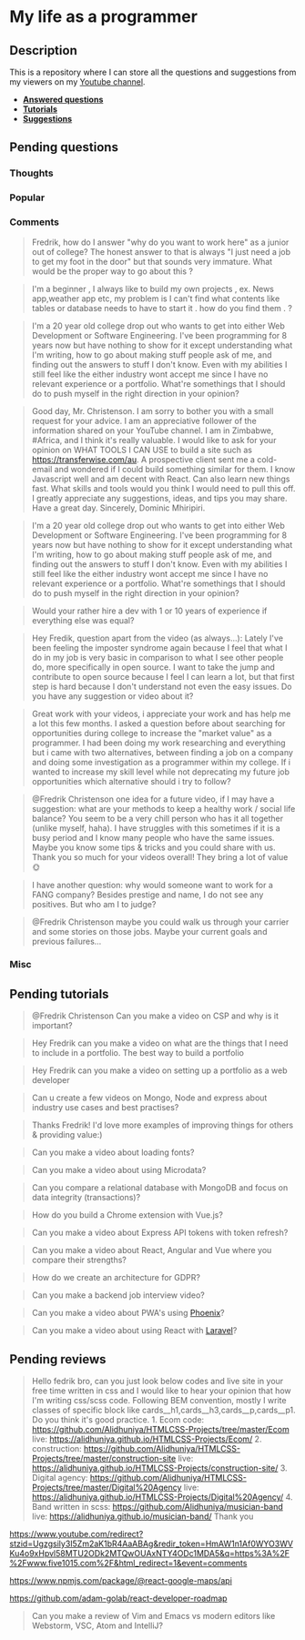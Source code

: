 # My life as a programmer

## Description

This is a repository where I can store all the 
questions and suggestions from my viewers on my [Youtube channel](https://www.youtube.com/user/Fidde12345).

* **[Answered questions](https://www.youtube.com/playlist?list=PLBAZWBMYeVYjXogYQDd1rwVI0c5YoioqU)**
* **[Tutorials](./tutorials.md)**
* **[Suggestions](./suggestions.md)**

## Pending questions

### Thoughts

### Popular

### Comments

> Fredrik, how do I answer "why do you want to work here" as a junior out of college? The honest answer to that is always "I just need a job to get my foot in the door" but that sounds very immature. What would be the proper way to go about this ?

> I'm a beginner , I always like to build my own projects , ex. News app,weather app etc, my problem is I can't find what contents like tables or database needs to have to start it . how do you find them . ?

> I'm a 20 year old college drop out who wants to get into either Web Development or Software Engineering. I've been programming for 8 years now but have nothing to show for it except understanding what I'm writing, how to go about making stuff people ask of me, and finding out the answers to stuff I don't know. Even with my abilities I still feel like the either industry wont accept me since I have no relevant experience or a portfolio. What're somethings that I should do to push myself in the right direction in your opinion?

> Good day, Mr. Christenson. I am sorry to bother you with a small request for your advice. I am an appreciative follower of the information shared on your YouTube channel.  I am in  Zimbabwe, #Africa, and I think it's really valuable. I would like to ask for your opinion on WHAT TOOLS I CAN USE to build a site such as https://transferwise.com/au. A prospective client sent me a cold-email and wondered if I could build something similar for them.  I know Javascript well and am decent with React. Can also learn new things fast. What skills and tools would you think I would need to pull this off. I greatly appreciate any suggestions, ideas, and tips you may share. Have a great day. Sincerely, Dominic Mhiripiri.

> I'm a 20 year old college drop out who wants to get into either Web Development or Software Engineering. I've been programming for 8 years now but have nothing to show for it except understanding what I'm writing, how to go about making stuff people ask of me, and finding out the answers to stuff I don't know. Even with my abilities I still feel like the either industry wont accept me since I have no relevant experience or a portfolio. What're somethings that I should do to push myself in the right direction in your opinion?

> Would your rather hire a dev with 1 or 10 years of experience if everything else was equal?

> Hey Fredik, question apart from the video (as always...): Lately I've been feeling the imposter syndrome again because I feel that what I do in my job is very basic in comparison to what I see other people do, more specifically in open source. I want to take the jump and contribute to open source because I feel I can learn a lot, but that first step is hard because I don't understand not even the easy issues. Do you have any suggestion or video about it?

> Great work with your videos, i appreciate your work and has help me a lot this few months. I asked a question before about searching for opportunities during college to increase the "market value" as a programmer. I had been doing my work researching and everything but i came with two alternatives, between finding a job on a company and doing some investigation as a programmer within my college. If i wanted to increase my skill level while not deprecating my future job opportunities which alternative should i try to follow?

> @Fredrik Christenson one idea for a future video, if I may have a suggestion: what are your methods to keep a healthy work / social life balance? You seem to be a very chill person who has it all together (unlike myself, haha). I have struggles with this sometimes if it is a busy period and I know many people who have the same issues. Maybe you know some tips & tricks and you could share with us. Thank you so much for your videos overall! They bring a lot of value 🌞

> I have another question: why would someone want to work for a FANG company? Besides prestige and name, I do not see any positives. But who am I to judge?

> @Fredrik Christenson maybe you could walk us through your carrier and some stories on those jobs. Maybe your current goals and previous failures...

### Misc

## Pending tutorials

> @Fredrik Christenson Can you make a video on CSP and why is it important?

> Hey Fredrik can you make a video on what are the things that I need to include in a portfolio. The best way to build a portfolio

> Hey Fredrik can you make a video on setting up a portfolio as a web developer

> Can u create a few videos on Mongo, Node and express about industry use cases and best practises?

> Thanks Fredrik! I'd love more examples of improving things for others & providing value:)

> Can you make a video about loading fonts?

> Can you make a video about using Microdata?

> Can you compare a relational database with MongoDB and focus on data integrity (transactions)?

> How do you build a Chrome extension with Vue.js?

> Can you make a video about Express API tokens with token refresh?

> Can you make a video about React, Angular and Vue where you compare their strengths?

> How do we create an architecture for GDPR?

> Can you make a backend job interview video?

> Can you make a video about PWA's using [Phoenix](http://phoenixframework.org)?

> Can you make a video about using React with [Laravel](https://laravel.com/)?

## Pending reviews

> Hello fedrik bro, can you just look below codes and live site in your free time written in css  and I would like to hear your opinion that how I'm writing css/scss code. Following BEM convention, mostly I write classes of specific block like cards__h1,cards__h3,cards__p,cards__p1. Do you think it's good practice. 1. Ecom code: https://github.com/Alidhuniya/HTMLCSS-Projects/tree/master/Ecom live: https://alidhuniya.github.io/HTMLCSS-Projects/Ecom/ 2. construction: https://github.com/Alidhuniya/HTMLCSS-Projects/tree/master/construction-site live:  https://alidhuniya.github.io/HTMLCSS-Projects/construction-site/ 3. Digital agency: https://github.com/Alidhuniya/HTMLCSS-Projects/tree/master/Digital%20Agency live:  https://alidhuniya.github.io/HTMLCSS-Projects/Digital%20Agency/ 4. Band written in scss:  https://github.com/Alidhuniya/musician-band live:  https://alidhuniya.github.io/musician-band/ Thank you

https://www.youtube.com/redirect?stzid=Ugzgsily3I5Zm2aK1bR4AaABAg&redir_token=HmAW1n1Af0WYO3WVKu4o9xHpvl58MTU2ODk2MTQwOUAxNTY4ODc1MDA5&q=https%3A%2F%2Fwww.five1015.com%2F&html_redirect=1&event=comments

https://www.npmjs.com/package/@react-google-maps/api

https://github.com/adam-golab/react-developer-roadmap

> Can you make a review of Vim and Emacs vs modern editors like Webstorm, VSC, Atom and IntelliJ?
